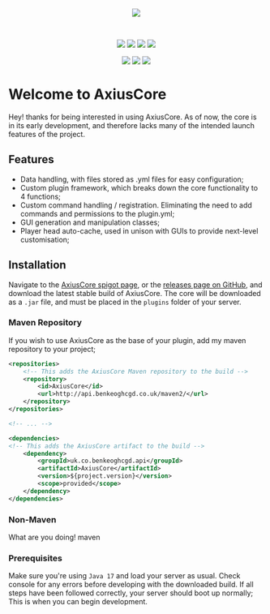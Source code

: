 <br>
<p align="center">
<img src="http://img.benkeoghcgd.co.uk/Spigot/AxiusCoreHeader.png">
</p>
<br>
<p align="center">
    <a href="https://github.com/BenKeoghCGD/AxiusCore/issues"><img src="https://img.shields.io/github/issues/BenKeoghCGD/AxiusCore?style=for-the-badge"/></a>
    <img src="https://img.shields.io/github/forks/BenKeoghCGD/AxiusCore?style=for-the-badge"/>
    <img src="https://img.shields.io/github/stars/BenKeoghCGD/AxiusCore?style=for-the-badge"/>
    <img src="https://img.shields.io/github/license/BenKeoghCGD/AxiusCore?style=for-the-badge"/>
</p>
<p align="center">
    <a href="https://www.spigotmc.org/resources/axiuscore.102852/"><img src="https://pluginbadges.glitch.me/api/v1/dl/Spigot-%23ff9100.svg?spigot=axiuscore.102852&style=for-the-badge"/></a>
    <img src="https://img.shields.io/maven-metadata/v?label=MAVEN&metadataUrl=http%3A%2F%2Fapi.benkeoghcgd.co.uk%2Fmaven2%2Fuk%2Fco%2Fbenkeoghcgd%2Fapi%2FAxiusCore%2Fmaven-metadata.xml&style=for-the-badge"/>
    <img src="https://img.shields.io/spiget/version/102852?label=LATEST&style=for-the-badge"/>
</p>

# Welcome to AxiusCore
Hey! thanks for being interested in using AxiusCore. As of now, the core is in its early development, and therefore lacks
many of the intended launch features of the project.

## Features
- Data handling, with files stored as .yml files for easy configuration;
- Custom plugin framework, which breaks down the core functionality to 4 functions;
- Custom command handling / registration. Eliminating the need to add commands and permissions to the plugin.yml;
- GUI generation and manipulation classes;
- Player head auto-cache, used in unison with GUIs to provide next-level customisation;

## Installation
Navigate to the [AxiusCore spigot page](https://www.spigotmc.org/resources/axiuscore.102852/), or the [releases page on GitHub](https://github.com/BenKeoghCGD/AxiusCore/releases), and download the latest stable build of AxiusCore.
The core will be downloaded as a `.jar` file, and must be placed in the `plugins` folder of your server.

### Maven Repository
If you wish to use AxiusCore as the base of your plugin, add my maven repository to your project;

```xml
<repositories>
    <!-- This adds the AxiusCore Maven repository to the build -->
    <repository>
        <id>AxiusCore</id>
        <url>http://api.benkeoghcgd.co.uk/maven2/</url>
    </repository>
</repositories>

<!-- ... -->

<dependencies>
<!-- This adds the AxiusCore artifact to the build -->
    <dependency>
        <groupId>uk.co.benkeoghcgd.api</groupId>
        <artifactId>AxiusCore</artifactId>
        <version>${project.version}</version>
        <scope>provided</scope>
    </dependency>
</dependencies>
```

### Non-Maven
What are you doing! maven

### Prerequisites
Make sure you're using `Java 17` and load your server as usual. Check console for any errors before developing with the downloaded build.
If all steps have been followed correctly, your server should boot up normally; This is when you can begin development.